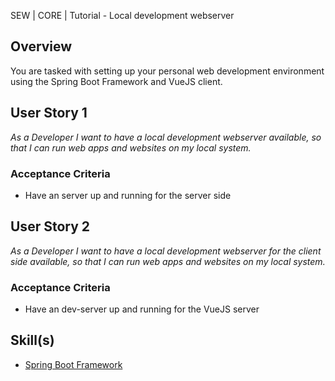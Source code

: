 SEW | CORE | Tutorial - Local development webserver

## Overview
You are tasked with setting up your personal web development environment using the Spring Boot Framework and VueJS client. 

## User Story 1
*As a Developer I want to have a local development webserver available, so that I can run web apps and websites on my local system.*

### Acceptance Criteria
- Have an server up and running for the server side

## User Story 2
*As a Developer I want to have a local development webserver for the client side available, so that I can run web apps and websites on my local system.*

### Acceptance Criteria
- Have an dev-server up and running for the VueJS server 

## Skill(s)
- [Spring Boot Framework](https://my.skilldisplay.eu/en/skill/1699/0)
